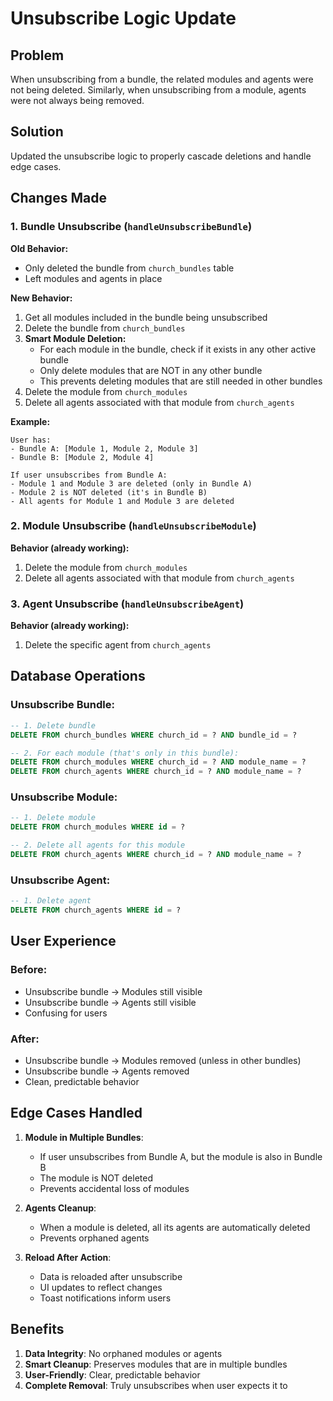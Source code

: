 # Unsubscribe Logic Update

## Problem
When unsubscribing from a bundle, the related modules and agents were not being deleted. Similarly, when unsubscribing from a module, agents were not always being removed.

## Solution
Updated the unsubscribe logic to properly cascade deletions and handle edge cases.

## Changes Made

### 1. Bundle Unsubscribe (`handleUnsubscribeBundle`)

**Old Behavior:**
- Only deleted the bundle from `church_bundles` table
- Left modules and agents in place

**New Behavior:**
1. Get all modules included in the bundle being unsubscribed
2. Delete the bundle from `church_bundles`
3. **Smart Module Deletion:**
   - For each module in the bundle, check if it exists in any other active bundle
   - Only delete modules that are NOT in any other bundle
   - This prevents deleting modules that are still needed in other bundles
4. Delete the module from `church_modules`
5. Delete all agents associated with that module from `church_agents`

**Example:**
```
User has:
- Bundle A: [Module 1, Module 2, Module 3]
- Bundle B: [Module 2, Module 4]

If user unsubscribes from Bundle A:
- Module 1 and Module 3 are deleted (only in Bundle A)
- Module 2 is NOT deleted (it's in Bundle B)
- All agents for Module 1 and Module 3 are deleted
```

### 2. Module Unsubscribe (`handleUnsubscribeModule`)

**Behavior (already working):**
1. Delete the module from `church_modules`
2. Delete all agents associated with that module from `church_agents`

### 3. Agent Unsubscribe (`handleUnsubscribeAgent`)

**Behavior (already working):**
1. Delete the specific agent from `church_agents`

## Database Operations

### Unsubscribe Bundle:
```sql
-- 1. Delete bundle
DELETE FROM church_bundles WHERE church_id = ? AND bundle_id = ?

-- 2. For each module (that's only in this bundle):
DELETE FROM church_modules WHERE church_id = ? AND module_name = ?
DELETE FROM church_agents WHERE church_id = ? AND module_name = ?
```

### Unsubscribe Module:
```sql
-- 1. Delete module
DELETE FROM church_modules WHERE id = ?

-- 2. Delete all agents for this module
DELETE FROM church_agents WHERE church_id = ? AND module_name = ?
```

### Unsubscribe Agent:
```sql
-- 1. Delete agent
DELETE FROM church_agents WHERE id = ?
```

## User Experience

### Before:
- Unsubscribe bundle → Modules still visible
- Unsubscribe bundle → Agents still visible
- Confusing for users

### After:
- Unsubscribe bundle → Modules removed (unless in other bundles)
- Unsubscribe bundle → Agents removed
- Clean, predictable behavior

## Edge Cases Handled

1. **Module in Multiple Bundles**: 
   - If user unsubscribes from Bundle A, but the module is also in Bundle B
   - The module is NOT deleted
   - Prevents accidental loss of modules

2. **Agents Cleanup**:
   - When a module is deleted, all its agents are automatically deleted
   - Prevents orphaned agents

3. **Reload After Action**:
   - Data is reloaded after unsubscribe
   - UI updates to reflect changes
   - Toast notifications inform users

## Benefits

1. **Data Integrity**: No orphaned modules or agents
2. **Smart Cleanup**: Preserves modules that are in multiple bundles
3. **User-Friendly**: Clear, predictable behavior
4. **Complete Removal**: Truly unsubscribes when user expects it to

